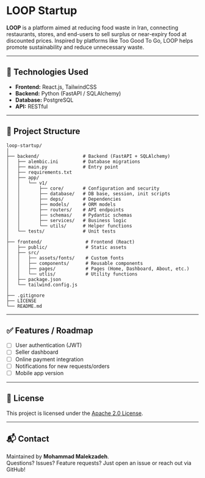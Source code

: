 # LOOP Startup

**LOOP** is a platform aimed at reducing food waste in Iran, connecting restaurants, stores, and end-users to sell surplus or near-expiry food at discounted prices. Inspired by platforms like Too Good To Go, LOOP helps promote sustainability and reduce unnecessary waste.

---

## 📌 Technologies Used

* **Frontend:** React.js, TailwindCSS
* **Backend:** Python (FastAPI / SQLAlchemy)
* **Database:** PostgreSQL
* **API:** RESTful

---

## 📂 Project Structure

```
loop-startup/
│
├── backend/                # Backend (FastAPI + SQLAlchemy)
│   ├── alembic.ini         # Database migrations
│   ├── main.py             # Entry point
│   ├── requirements.txt
│   ├── app/
│   │   └── v1/
│   │       ├── core/       # Configuration and security
│   │       ├── database/   # DB base, session, init scripts
│   │       ├── deps/       # Dependencies
│   │       ├── models/     # ORM models
│   │       ├── routers/    # API endpoints
│   │       ├── schemas/    # Pydantic schemas
│   │       ├── services/   # Business logic
│   │       └── utils/      # Helper functions
│   └── tests/              # Unit tests
│
├── frontend/                # Frontend (React)
│   ├── public/              # Static assets
│   ├── src/
│   │   ├── assets/fonts/    # Custom fonts
│   │   ├── components/      # Reusable components
│   │   ├── pages/           # Pages (Home, Dashboard, About, etc.)
│   │   └── utlis/           # Utility functions
│   ├── package.json
│   └── tailwind.config.js
│
├── .gitignore
├── LICENSE
└── README.md
```

---

## ✅ Features / Roadmap

* [ ] User authentication (JWT)
* [ ] Seller dashboard
* [ ] Online payment integration
* [ ] Notifications for new requests/orders
* [ ] Mobile app version

---

## 📜 License

This project is licensed under the [Apache 2.0 License](LICENSE).

---

## 📬 Contact
Maintained by **Mohammad Malekzadeh**.  
Questions? Issues? Feature requests? Just open an issue or reach out via GitHub!